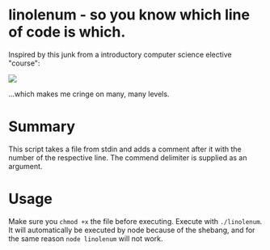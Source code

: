 # linolenum - so you know which line of code is which.

Inspired by this junk from a introductory computer science elective "course":

![](https://i.imgur.com/gZBoX64.png)

...which makes me cringe on many, many levels.

# Summary

This script takes a file from stdin and adds a comment after it with the number
of the respective line. The commend delimiter is supplied as an argument.

# Usage

Make sure you `chmod +x` the file before executing. Execute with `./linolenum`.
It will automatically be executed by node because of the shebang, and for the
same reason `node linolenum` will not work.
